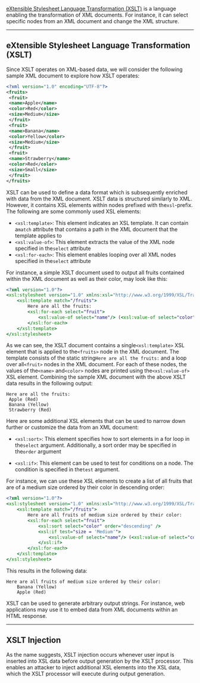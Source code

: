 [eXtensible Stylesheet Language Transformation (XSLT)](https://www.w3.org/TR/xslt-30/) is a language enabling the transformation of XML documents. For instance, it can select specific nodes from an XML document and change the XML structure.

---

## eXtensible Stylesheet Language Transformation (XSLT)

Since XSLT operates on XML-based data, we will consider the following sample XML document to explore how XSLT operates:

```xml
<?xml version="1.0" encoding="UTF-8"?>
<fruits>
 <fruit>
 <name>Apple</name>
 <color>Red</color>
 <size>Medium</size>
 </fruit>
 <fruit>
 <name>Banana</name>
 <color>Yellow</color>
 <size>Medium</size>
 </fruit>
 <fruit>
 <name>Strawberry</name>
 <color>Red</color>
 <size>Small</size>
 </fruit>
</fruits>
```

XSLT can be used to define a data format which is subsequently enriched with data from the XML document. XSLT data is structured similarly to XML. However, it contains XSL elements within nodes prefixed with the`xsl`-prefix. The following are some commonly used XSL elements:

- `<xsl:template>`: This element indicates an XSL template. It can contain a`match` attribute that contains a path in the XML document that the template applies to
- `<xsl:value-of>`: This element extracts the value of the XML node specified in the`select` attribute
- `<xsl:for-each>`: This element enables looping over all XML nodes specified in the`select` attribute

For instance, a simple XSLT document used to output all fruits contained within the XML document as well as their color, may look like this:


```xslt
<?xml version="1.0"?>
<xsl:stylesheet version="1.0" xmlns:xsl="http://www.w3.org/1999/XSL/Transform">
	<xsl:template match="/fruits">
		Here are all the fruits:
		<xsl:for-each select="fruit">
			<xsl:value-of select="name"/> (<xsl:value-of select="color"/>)
		</xsl:for-each>
	</xsl:template>
</xsl:stylesheet>
```

As we can see, the XSLT document contains a single`<xsl:template>` XSL element that is applied to the`<fruits>` node in the XML document. The template consists of the static string`Here are all the fruits:` and a loop over all`<fruit>` nodes in the XML document. For each of these nodes, the values of the`<name>` and`<color>` nodes are printed using the`<xsl:value-of>` XSL element. Combining the sample XML document with the above XSLT data results in the following output:

```
Here are all the fruits:
 Apple (Red)
 Banana (Yellow)
 Strawberry (Red)
```

Here are some additional XSL elements that can be used to narrow down further or customize the data from an XML document:

- `<xsl:sort>`: This element specifies how to sort elements in a for loop in the`select` argument. Additionally, a sort order may be specified in the`order` argument
 
- `<xsl:if>`: This element can be used to test for conditions on a node. The condition is specified in the`test` argument.

For instance, we can use these XSL elements to create a list of all fruits that are of a medium size ordered by their color in descending order:


```xslt
<?xml version="1.0"?>
<xsl:stylesheet version="1.0" xmlns:xsl="http://www.w3.org/1999/XSL/Transform">
	<xsl:template match="/fruits">
		Here are all fruits of medium size ordered by their color:
		<xsl:for-each select="fruit">
			<xsl:sort select="color" order="descending" />
			<xsl:if test="size = 'Medium'">
				<xsl:value-of select="name"/> (<xsl:value-of select="color"/>)
			</xsl:if>
		</xsl:for-each>
	</xsl:template>
</xsl:stylesheet>
```

This results in the following data:

```
Here are all fruits of medium size ordered by their color:
	Banana (Yellow)
	Apple (Red)
```

XSLT can be used to generate arbitrary output strings. For instance, web applications may use it to embed data from XML documents within an HTML response.

---

## XSLT Injection

As the name suggests, XSLT injection occurs whenever user input is inserted into XSL data before output generation by the XSLT processor. This enables an attacker to inject additional XSL elements into the XSL data, which the XSLT processor will execute during output generation.
